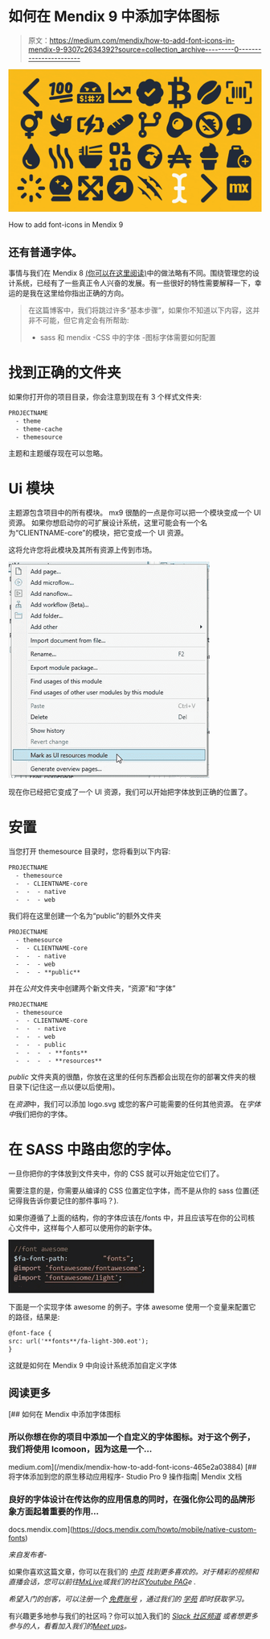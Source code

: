# 如何在 Mendix 9 中添加字体图标

> 原文：<https://medium.com/mendix/how-to-add-font-icons-in-mendix-9-9307c2634392?source=collection_archive---------0----------------------->

![](img/cb43059c2c5efc8241d12906c4879783.png)

How to add font-icons in Mendix 9

## 还有普通字体。

事情与我们在 Mendix 8 [(你可以在这里阅读)](/mendix/mendix-how-to-add-font-icons-465e2a03884)中的做法略有不同。围绕管理您的设计系统，已经有了一些真正令人兴奋的发展。有一些很好的特性需要解释一下，幸运的是我在这里给你指出正确的方向。

> 在这篇博客中，我们将跳过许多“基本步骤”，如果你不知道以下内容，这并非不可能，但它肯定会有所帮助:
> 
> - sass 和 mendix
> -CSS 中的字体
> -图标字体需要如何配置

# 找到正确的文件夹

如果你打开你的项目目录，你会注意到现在有 3 个样式文件夹:

```
PROJECTNAME
  - theme
  - theme-cache
  - themesource
```

主题和主题缓存现在可以忽略。

# Ui 模块

主题源包含项目中的所有模块。
mx9 很酷的一点是你可以把一个模块变成一个 UI 资源。
如果你想启动你的可扩展设计系统，这里可能会有一个名为“CLIENTNAME-core”的模块，把它变成一个 UI 资源。

这将允许您将此模块及其所有资源上传到市场。

![](img/3a6892427d12b706a34961188febfb43.png)

现在你已经把它变成了一个 UI 资源，我们可以开始把字体放到正确的位置了。

# 安置

当您打开 themesource 目录时，您将看到以下内容:

```
PROJECTNAME
  - themesource
  -  - CLIENTNAME-core
  -  -  - native
  -  -  - web
```

我们将在这里创建一个名为“public”的额外文件夹

```
PROJECTNAME
  - themesource
  -  - CLIENTNAME-core
  -  -  - native
  -  -  - web
  -  -  - **public**
```

并在*公共*文件夹中创建两个新文件夹，“资源”和“字体”

```
PROJECTNAME
  - themesource
  -  - CLIENTNAME-core
  -  -  - native
  -  -  - web
  -  -  - public
  -  -  -  - **fonts**
  -  -  -  - **resources**
```

*public* 文件夹真的很酷，你放在这里的任何东西都会出现在你的部署文件夹的根目录下(记住这一点以便以后使用)。

在*资源*中，我们可以添加 logo.svg 或您的客户可能需要的任何其他资源。
在*字体中*我们把你的字体。

# 在 SASS 中路由您的字体。

一旦你把你的字体放到文件夹中，你的 CSS 就可以开始定位它们了。

需要注意的是，你需要从编译的 CSS 位置定位字体，而不是从你的 sass 位置(还记得我告诉你要记住的那件事吗？).

如果你遵循了上面的结构，你的字体应该在/fonts 中，并且应该写在你的公司核心文件中，这样每个人都可以使用你的新字体。

![](img/c30be48418ed52a6cf97c2cd23fc84b9.png)

下面是一个实现字体 awesome 的例子。字体 awesome 使用一个变量来配置它的路径，结果是:

```
@font-face {
src: url('**fonts**/fa-light-300.eot');
}
```

这就是如何在 Mendix 9 中向设计系统添加自定义字体

## 阅读更多

[](/mendix/mendix-how-to-add-font-icons-465e2a03884) [## 如何在 Mendix 中添加字体图标

### 所以你想在你的项目中添加一个自定义的字体图标。对于这个例子，我们将使用 Icomoon，因为这是一个…

medium.com](/mendix/mendix-how-to-add-font-icons-465e2a03884) [](https://docs.mendix.com/howto/mobile/native-custom-fonts) [## 将字体添加到您的原生移动应用程序- Studio Pro 9 操作指南| Mendix 文档

### 良好的字体设计在传达你的应用信息的同时，在强化你公司的品牌形象方面起着重要的作用…

docs.mendix.com](https://docs.mendix.com/howto/mobile/native-custom-fonts) 

*来自发布者-*

如果你喜欢这篇文章，你可以在我们的 [*中页*](https://medium.com/mendix) *找到更多喜欢的。对于精彩的视频和直播会话，您可以前往*[*MxLive*](https://www.mendix.com/live/)*或我们的社区*[*Youtube PAG*](https://www.youtube.com/c/MendixCommunity/community)*e .*

*希望入门的创客，可以注册一个* [*免费账号*](https://signup.mendix.com/link/signup/?source=direct) *，通过我们的* [*学苑*](https://academy.mendix.com/link/home) *即时获取学习。*

有兴趣更多地参与我们的社区吗？你可以加入我们的 [*Slack 社区频道*](https://join.slack.com/t/mendixcommunity/shared_invite/zt-hwhwkcxu-~59ywyjqHlUHXmrw5heqpQ) *或者想更多参与的人，看看加入我们的*[*Meet ups*](https://developers.mendix.com/meetups/#meetupsNearYou)*。*